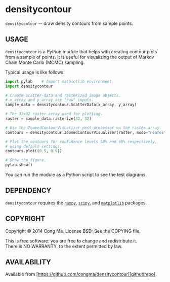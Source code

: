# densitycontour

`densitycontour` -- draw density contours from sample points.


## USAGE

`densitycontour` is a Python module that helps with creating contour plots from
a sample of points.  It is useful for visualizing the output of Markov Chain
Monte Carlo (MCMC) sampling.

Typical usage is like follows:

```python
import pylab	# Import matplotlib environment.
import densitycontour

# Create scatter-data and rasterized image objects.
# x_array and y_array are "raw" inputs.
sample_data = densitycontour.ScatterData(x_array, y_array)

# The 32x32 raster array used for plotting.
raster = sample_data.rasterize(32, 32)

# Use the ZoomedContourVisualizer post-processor on the raster array.
contours = densitycontour.ZoomedContourVisualizer(raster, mode="nearest")

# Plot the contours for confidence levels 50% and 90% respectively,
# using default settings.
contours.plot((0.5, 0.9))

# Show the figure.
pylab.show()
```

You can run the module as a Python script to see the test diagrams.


## DEPENDENCY

`densitycontour` requires the [`numpy`][numpy], [`scipy`][scipy],
and [`matplotlib`][matplotlib] packages.


## COPYRIGHT

Copyright © 2014 Cong Ma.  License BSD: See the COPYING file.

This is free software: you are free to change and redistribute it.  
There is NO WARRANTY, to the extent permitted by law.


## AVAILABILITY

Available from [https://github.com/congma/densitycontour][githubrepo].


[githubrepo]: https://github.com/congma/densitycontour "GitHub repository page for densitycontour"
[numpy]: http://www.numpy.org/ "NumPy"
[scipy]: http://www.scipy.org/scipylib/index.html "SciPy library"
[matplotlib]: http://matplotlib.org/ "matplotlib"
